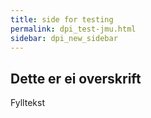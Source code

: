 ```yaml
---
title: side for testing
permalink: dpi_test-jmu.html
sidebar: dpi_new_sidebar
---
```



## Dette er ei overskrift

Fylltekst
